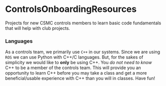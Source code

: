 # ControlsOnboardingResources
Projects for new CSMC controls members to learn basic code fundamentals that will help with club projects.

### Languages
As a controls team, we primarily use `C++` in our systems. Since we are using `ROS` we can use Python with C++/C languages. But, for the sakes of simplicity we would like to **only** be using C++. You _do not need to know_ C++ to be a member of the controls team. This will provide you an opportunity to learn C++ before you may take a class and get a more beneficial/usable experience with C++ than you will in classes. Have fun!
